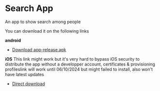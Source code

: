 # Search App

An app to show search among people


You can download it on the following links

**android**

- [Download app-release.apk](https://raw.githubusercontent.com/Luis-Sorto/Flutter-demo-app/main/app-release.apk)


**iOS**
This link might work but it's very hard to bypass iOS security to distribute the app
without a developper account, certificates & provisioning profileslink 
will work until 06/10/2024 but might failed to install, also won't have latest updates
- [Direct download](https://ioair.link/u83vhr)

